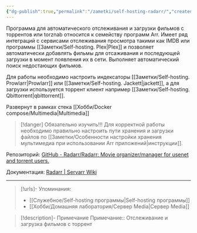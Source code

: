 ```yaml
---
{"dg-publish":true,"permalink":"/zametki/self-hosting-radarr/","created":"2024-09-02 01:03","updated":"2024-10-09T19:53:24+03:00"}
---
```


Программа для автоматического отслеживания и загрузки фильмов с торрентов или torznab относится к семейству программ Arr. Имеет ряд интеграций с сервисами отслеживания просмотра такими как IMDB или программы [[Заметки/Self-hosting. Plex\|Plex]] и позволяет автоматически добавлять фильмы для отсаживания и последующей загрузки в момент появления их в сети. Выполняет автоматический поиск недостающих фильмов.

Для работы необходимо настроить индексаторы [[Заметки/Self-hosting. Prowlarr\|Prowlarr]] или [[Заметки/Self-hosting. Jackett\|jackett]], а для загрузки используется торрент клиент например [[Заметки/Self-hosting. Qbittorrent\|qbittorrent]].

Развернут в рамках стека [[Хобби/Docker compose/Multimedia\|Multimedia]]

> [!danger] Обязательно изучить!!!
> Для корректной работы необходимо правильно настроить пути хранения и загрузки файлов по [[Заметки/Особенности настройки хранения мультимедиа при использовании Arr приложений\|инструкции]].

Репозиторий: [GitHub - Radarr/Radarr: Movie organizer/manager for usenet and torrent users.](https://github.com/Radarr/Radarr)

Документация: [Radarr | Servarr Wiki](https://wiki.servarr.com/en/radarr)

---
> [!urls]- Упоминания:
> - [[Служебное/Self-hosting программы\|Self-hosting программы]]
> - [[Хобби/Домашняя лаборатория/Сервер Media\|Сервер Media]]

> [!description]- Примечание
> Примечание:: Отслеживание и загрузка фильмов с торрент
